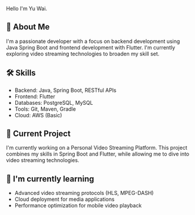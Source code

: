 Hello I'm Yu Wai.

## 🚀 About Me
I'm a passionate developer with a focus on backend development using Java Spring Boot and frontend development with Flutter. I'm currently exploring video streaming technologies to broaden my skill set.

## 🛠 Skills
- Backend: Java, Spring Boot, RESTful APIs
- Frontend: Flutter
- Databases: PostgreSQL, MySQL
- Tools: Git, Maven, Gradle
- Cloud: AWS (Basic)

## 🔭 Current Project
I'm currently working on a Personal Video Streaming Platform. This project combines my skills in Spring Boot and Flutter, while allowing me to dive into video streaming technologies.


## 🌱 I'm currently learning
- Advanced video streaming protocols (HLS, MPEG-DASH)
- Cloud deployment for media applications
- Performance optimization for mobile video playback
